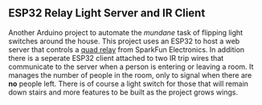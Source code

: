 ESP32 Relay Light Server and IR Client
------------------------------------------

Another Arduino project to automate the _mundane_ task of flipping light switches
around the house. This project uses an ESP32 to host a web server that
controls a [quad relay](https://www.sparkfun.com/products/15102) from SparkFun Electronics. 
In addition there is a seperate ESP32 client attached to two IR trip wires that
communicate to the server when a person is entering or leaving a room. It
manages the number of people in the room, only to signal when there are
**no** people left. There is of course a light switch for those that will
remain down stairs and more features to be built as the project grows wings. 
